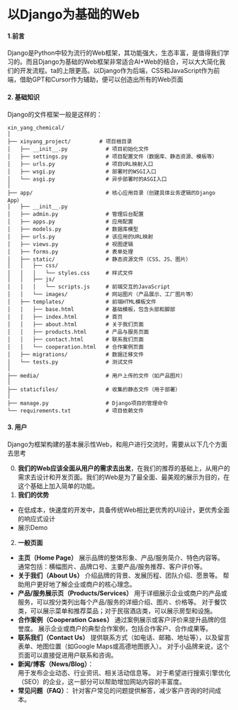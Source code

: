 # 以Django为基础的Web

#### 1.前言
Django是Python中较为流行的Web框架，其功能强大，生态丰富，是值得我们学习的。而且Django为基础的Web框架非常适合AI+Web的结合，可以大大简化我们的开发流程。ta的上限更高。以Django作为后端，CSS和JavaScript作为前端，借助GPT和Cursor作为辅助，便可以创造出所有的Web页面

#### 2. 基础知识
Django的文件框架一般是这样的：
```
xin_yang_chemical/
│
├── xinyang_project/         # 项目根目录
│   ├── __init__.py            # 项目初始化文件
│   ├── settings.py            # 项目配置文件（数据库、静态资源、模板等）
│   ├── urls.py                # 项目URL映射入口
│   ├── wsgi.py                # 部署时的WSGI入口
│   └── asgi.py                # 异步部署时的ASGI入口
│
├── app/                       # 核心应用目录（创建具体业务逻辑的Django App）
│   ├── __init__.py
│   ├── admin.py               # 管理后台配置
│   ├── apps.py                # 应用配置
│   ├── models.py              # 数据库模型
│   ├── urls.py                # 该应用的URL映射
│   ├── views.py               # 视图逻辑
│   ├── forms.py               # 表单处理
│   ├── static/                # 静态资源文件（CSS、JS、图片）
│   │   ├── css/
│   │   │   └── styles.css     # 样式文件
│   │   ├── js/
│   │   │   └── scripts.js     # 前端交互的JavaScript
│   │   └── images/            # 网站图片（产品展示、工厂图片等）
│   ├── templates/             # 前端HTML模板文件
│   │   ├── base.html          # 基础模板，包含头部和脚部
│   │   ├── index.html         # 首页
│   │   ├── about.html         # 关于我们页面
│   │   ├── products.html      # 产品与服务页面
│   │   ├── contact.html       # 联系我们页面
│   │   └── cooperation.html   # 合作案例页面
│   ├── migrations/            # 数据迁移文件
│   └── tests.py               # 测试文件
│
├── media/                     # 用户上传的文件（如产品图片）
│
├── staticfiles/               # 收集的静态文件（用于部署）
│
├── manage.py                  # Django项目的管理命令
└── requirements.txt           # 项目依赖文件
```
#### 3. 用户
Django为框架构建的基本展示性Web，和用户进行交流时，需要从以下几个方面去思考

0. **我们的Web应该全面从用户的需求去出发**，在我们的推荐的基础上，从用户的需求去设计和开发页面。我们的Web是为了最全面、最美观的展示为目的，在这个基础上加入简单的功能。
1. **我们的优势**
- 在低成本，快速度的开发中，具备传统Web相比更优秀的UI设计，更优秀全面的响应式设计
- 展示Demo
2. **一般页面**
- **主页（Home Page）**
    展示品牌的整体形象、产品/服务简介、特色内容等。
    通常包括：横幅图片、品牌口号、主要产品/服务推荐、客户评价等。
- **关于我们（About Us）**
    介绍品牌的背景、发展历程、团队介绍、愿景等。
    帮助用户更好地了解企业或商户的核心理念。
- **产品/服务展示页（Products/Services）**
    用于详细展示企业或商户的产品或服务，可以按分类列出每个产品/服务的详细介绍、图片、价格等。
    对于餐饮类，可以展示菜单和推荐菜品；对于民宿酒店类，可以展示房型和设施。
- **合作案例（Cooperation Cases）**
    通过案例展示或客户评价来提升品牌的信誉度。
    展示企业或商户的典型合作案例，包括合作客户、合作成果等。
- **联系我们（Contact Us）**
    提供联系方式（如电话、邮箱、地址等），以及留言表单、地图位置（如Google Maps或高德地图嵌入）。
    对于小品牌来说，这个页面可以直接促进用户联系和咨询。
- **新闻/博客（News/Blog）**：  
    用于发布企业动态、行业资讯、相关活动信息等。
    对于希望进行搜索引擎优化（SEO）的企业，这一部分可以帮助增加网站内容的丰富度。
- **常见问题（FAQ）**：
    针对客户常见的问题提供解答，减少客户咨询的时间成本。

